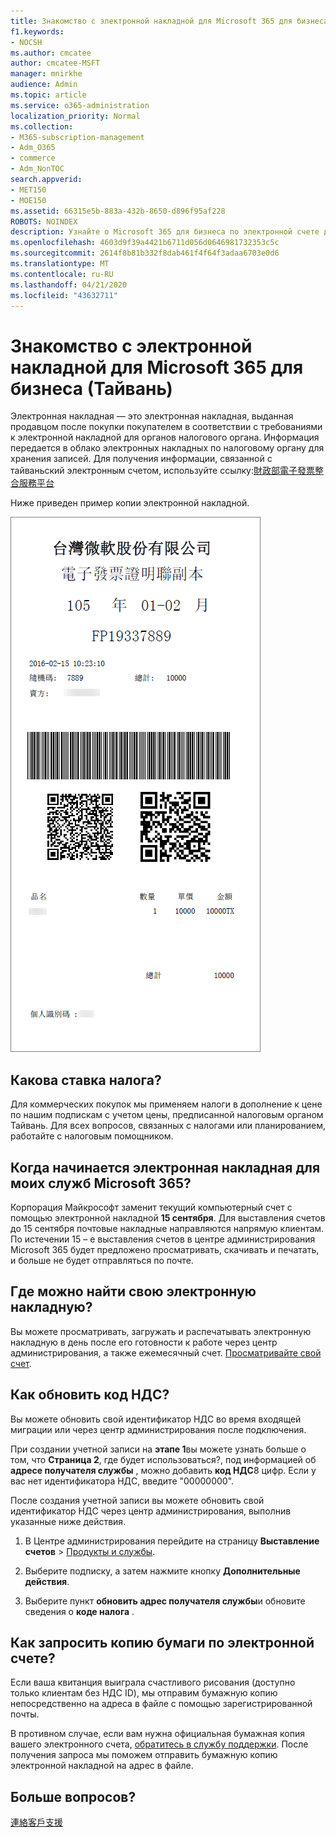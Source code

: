 ```yaml
---
title: Знакомство с электронной накладной для Microsoft 365 для бизнеса (Тайвань)
f1.keywords:
- NOCSH
ms.author: cmcatee
author: cmcatee-MSFT
manager: mnirkhe
audience: Admin
ms.topic: article
ms.service: o365-administration
localization_priority: Normal
ms.collection:
- M365-subscription-management
- Adm_O365
- commerce
- Adm_NonTOC
search.appverid:
- MET150
- MOE150
ms.assetid: 66315e5b-883a-432b-8650-d896f95af228
ROBOTS: NOINDEX
description: Узнайте о Microsoft 365 для бизнеса по электронной счете для Тайваня.
ms.openlocfilehash: 4603d9f39a4421b6711d056d0646981732353c5c
ms.sourcegitcommit: 2614f8b81b332f8dab461f4f64f3adaa6703e0d6
ms.translationtype: MT
ms.contentlocale: ru-RU
ms.lasthandoff: 04/21/2020
ms.locfileid: "43632711"
---
```

# <a name="understand-your-e-invoice-for-microsoft-365-for-business-taiwan"></a>Знакомство с электронной накладной для Microsoft 365 для бизнеса (Тайвань)

Электронная накладная — это электронная накладная, выданная продавцом после покупки покупателем в соответствии с требованиями к электронной накладной для органов налогового органа. Информация передается в облако электронных накладных по налоговому органу для хранения записей. Для получения информации, связанной с тайваньский электронным счетом, используйте ссылку:<a href="https://www.einvoice.nat.gov.tw/" target="_blank">財政部電子發票整合服務平台</a>
  
Ниже приведен пример копии электронной накладной.
  
![Тайваньский e – счет.](../../media/01a275ad-54a9-4b76-ac03-4b288508b161.png)
  
## <a name="what-is-my-tax-rate"></a>Какова ставка налога?

Для коммерческих покупок мы применяем налоги в дополнение к цене по нашим подпискам с учетом цены, предписанной налоговым органом Тайвань. Для всех вопросов, связанных с налогами или планированием, работайте с налоговым помощником.
  
## <a name="when-will-e-invoice-start-for-my-microsoft-365-services"></a>Когда начинается электронная накладная для моих служб Microsoft 365?

Корпорация Майкрософт заменит текущий компьютерный счет с помощью электронной накладной **15 сентября**. Для выставления счетов до 15 сентября почтовые накладные направляются напрямую клиентам. По истечении 15 – е выставления счетов в центре администрирования Microsoft 365 будет предложено просматривать, скачивать и печатать, и больше не будет отправляться по почте. 
  
## <a name="where-can-i-find-my-e-invoice"></a>Где можно найти свою электронную накладную?

Вы можете просматривать, загружать и распечатывать электронную накладную в день после его готовности к работе через центр администрирования, а также ежемесячный счет. [Просматривайте свой счет](view-your-bill-or-invoice.md).
  
## <a name="how-do-i-update-my-vat-id"></a>Как обновить код НДС?

Вы можете обновить свой идентификатор НДС во время входящей миграции или через центр администрирования после подключения.
  
При создании учетной записи на **этапе 1**вы можете узнать больше о том, что **Страница 2**, где будет использоваться?, под информацией об **адресе получателя службы** , можно добавить **код НДС**8 цифр. Если у вас нет идентификатора НДС, введите "00000000".
  
После создания учетной записи вы можете обновить свой идентификатор НДС через центр администрирования, выполнив указанные ниже действия.
  
1. В Центре администрирования перейдите на страницу **Выставление счетов** \> <a href="https://go.microsoft.com/fwlink/p/?linkid=842054" target="_blank">Продукты и службы</a>.
    
2. Выберите подписку, а затем нажмите кнопку **Дополнительные действия**.
    
3. Выберите пункт **обновить адрес получателя службы**и обновите сведения о **коде налога** . 
    
## <a name="how-do-i-request-an-e-invoice-paper-copy"></a>Как запросить копию бумаги по электронной счете?

Если ваша квитанция выиграла счастливого рисования (доступно только клиентам без НДС ID), мы отправим бумажную копию непосредственно на адреса в файле с помощью зарегистрированной почты.
  
В противном случае, если вам нужна официальная бумажная копия вашего электронного счета, [обратитесь в службу поддержки](../../admin/contact-support-for-business-products.md). После получения запроса мы поможем отправить бумажную копию электронной накладной на адрес в файле.
  
## <a name="more-questions"></a>Больше вопросов?

[連絡客戶支援](../../admin/contact-support-for-business-products.md)
